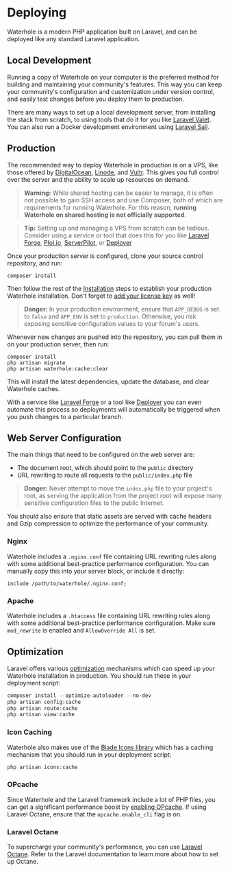 # Deploying

Waterhole is a modern PHP application built on Laravel, and can be deployed like any standard Laravel application.

## Local Development

Running a copy of Waterhole on your computer is the preferred method for building and maintaining your community's features. This way you can keep your community's configuration and customization under version control, and easily test changes before you deploy them to production.

There are many ways to set up a local development server, from installing the stack from scratch, to using tools that do it for you like [Laravel Valet](https://laravel.com/docs/10.x/valet). You can also run a Docker development environment using [Laravel Sail](https://laravel.com/docs/10.x/sail).

## Production

The recommended way to deploy Waterhole in production is on a VPS, like those offered by [DigitalOcean](https://m.do.co/c/197189285163), [Linode](https://www.linode.com), and [Vultr](https://www.vultr.com). This gives you full control over the server and the ability to scale up resources on demand.

> **Warning:** While shared hosting can be easier to manage, it is often not possible to gain SSH access and use Composer, both of which are requirements for running Waterhole. For this reason, **running Waterhole on shared hosting is not officially supported**.

> **Tip:** Setting up and managing a VPS from scratch can be tedious. Consider using a service or tool that does this for you like [Laravel Forge](https://forge.laravel.com), [Ploi.io](https://ploi.io), [ServerPilot](https://serverpilot.io), or [Deployer](https://deployer.org)

Once your production server is configured, clone your source control repository, and run:

```
composer install
```

Then follow the rest of the [Installation](./installation.md) steps to establish your production Waterhole installation. Don't forget to [add your license key](./licensing.md) as well!

> **Danger:** In your production environment, ensure that `APP_DEBUG` is set to `false` and `APP_ENV` is set to `production`. Otherwise, you risk exposing sensitive configuration values to your forum's users.

Whenever new changes are pushed into the repository, you can pull them in on your production server, then run:

```
composer install
php artisan migrate
php artisan waterhole:cache:clear
```

This will install the latest dependencies, update the database, and clear Waterhole caches.

With a service like [Laravel Forge](https://forge.laravel.com) or a tool like [Deployer](https://deployer.org) you can even automate this process so deployments will automatically be triggered when you push changes to a particular branch.

## Web Server Configuration

The main things that need to be configured on the web server are:

-   The document root, which should point to the `public` directory
-   URL rewriting to route all requests to the `public/index.php` file

> **Danger:** Never attempt to move the `index.php` file to your project's root, as serving the application from the project root will expose many sensitive configuration files to the public Internet.

You should also ensure that static assets are served with cache headers and Gzip compression to optimize the performance of your community.

### Nginx

Waterhole includes a `.nginx.conf` file containing URL rewriting rules along with some additional best-practice performance configuration. You can manually copy this into your server block, or include it directly:

```
include /path/to/waterhole/.nginx.conf;
```

### Apache

Waterhole includes a `.htaccess` file containing URL rewriting rules along with some additional best-practice performance configuration. Make sure `mod_rewrite` is enabled and `AllowOverride All` is set.

## Optimization

Laravel offers various [optimization](https://laravel.com/docs/10.x/deployment#optimization) mechanisms which can speed up your Waterhole installation in production. You should run these in your deployment script:

```php
composer install --optimize-autoloader --no-dev
php artisan config:cache
php artisan route:cache
php artisan view:cache
```

### Icon Caching

Waterhole also makes use of the [Blade Icons library](https://blade-ui-kit.com/blade-icons) which has a caching mechanism that you should run in your deployment script:

```php
php artisan icons:cache
```

### OPcache

Since Waterhole and the Laravel framework include a lot of PHP files, you can get a significant performance boost by [enabling OPcache](https://www.php.net/manual/en/opcache.installation.php). If using Laravel Octane, ensure that the `opcache.enable_cli` flag is on.

### Laravel Octane

To supercharge your community's performance, you can use [Laravel Octane](https://laravel.com/docs/10.x/octane). Refer to the Laravel documentation to learn more about how to set up Octane.
